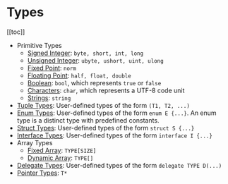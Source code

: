 # Types
[[toc]]

* Primitive Types
    * [Signed Integer](/language-reference/types/integer-numeric-types): ```byte, short, int, long```
    * [Unsigned Integer](/language-reference/types/integer-numeric-types): ```ubyte, ushort, uint, ulong```
    * [Fixed Point](/language-reference/types/real-numeric-types): ```norm```
    * [Floating Point](/language-reference/types/real-numeric-types): ```half, float, double```
    * [Boolean](/language-reference/types/bool): ```bool```, which represents ```true``` or ```false```
    * [Characters](/language-reference/types/char): ```char```, which represents a UTF-8 code unit
    * [Strings](/language-reference/types/string): ```string```
* [Tuple Types](/language-reference/types/tuple): User-defined types of the form ```(T1, T2, ...)```
* [Enum Types](/language-reference/types/enum): User-defined types of the form ```enum E {...}```. An enum type is a distinct type with predefined constants.
* [Struct Types](/): User-defined types of the form ```struct S {...}```
* [Interface Types](/): User-defined types of the form ```interface I {...}```
* Array Types
    * [Fixed Array](/): ```TYPE[SIZE]```
    * [Dynamic Array](/): ```TYPE[]```
* [Delegate Types](/): User-defined types of the form ```delegate TYPE D(...)```
* [Pointer Types](/): ```T*```